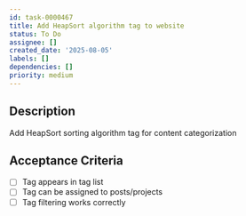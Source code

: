 ```yaml
---
id: task-0000467
title: Add HeapSort algorithm tag to website
status: To Do
assignee: []
created_date: '2025-08-05'
labels: []
dependencies: []
priority: medium
---
```


## Description

Add HeapSort sorting algorithm tag for content categorization

## Acceptance Criteria

- [ ] Tag appears in tag list
- [ ] Tag can be assigned to posts/projects
- [ ] Tag filtering works correctly
